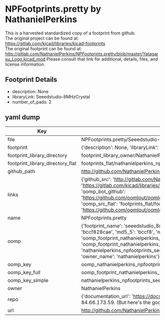 # NPFootprints.pretty by NathanielPerkins  
This is a harvested standardized copy of a footprint from github.  
The original project can be found at:  
https://gitlab.com/kicad/libraries/kicad-footprints  
The original footprint can be found at:
http://gitlab.com/NathanielPerkins/NPFootprints.pretty/blob/master/Yatagarsu_Logo.kicad_mod
Please consult that link for additional, details, files, and license information.  
## Footprint Details
* description: None  
* libraryLink: Seeedstudio-8MHzCrystal  
* number_of_pads: 2  
## yaml dump  
| Key | Value |  
| --- | --- |  
| file | NPFootprints.pretty/Seeedstudio-8MHzCrystal.kicad_mod |  
| footprint | {'description': None, 'libraryLink': 'Seeedstudio-8MHzCrystal', 'number_of_pads': 2} |  
| footprint_library_directory | footprint_library_owner/NathanielPerkins_NPFootprints.pretty |  
| footprint_library_directory_flat | footprints_flat/nathanielperkins_npfootprints_seeedstudio_8mhzcrystal/working |  
| github_path | http://github.com/NathanielPerkins/NPFootprints.pretty/blob/master/Seeedstudio-8MHzCrystal.kicad_mod |  
| links | {'github_src': 'http://gitlab.com/NathanielPerkins/NPFootprints.pretty/blob/master/Yatagarsu_Logo.kicad_mod', 'github_src_repo': 'https://gitlab.com/kicad/libraries/kicad-footprints', 'oomp_bot': 'footprints/nathanielperkins_npfootprints_seeedstudio_8mhzcrystal/working', 'oomp_bot_github': 'https://github.com/oomlout/oomlout_oomp_footprint_bot/tree/main/footprints/nathanielperkins_npfootprints_seeedstudio_8mhzcrystal/working', 'oomp_src_flat': 'footprints_flat/footprints_flat/nathanielperkins_npfootprints_seeedstudio_8mhzcrystal/working', 'oomp_src_flat_github': 'https://github.com/oomlout/oomlout_oomp_footprint_src/tree/main/footprints_flat/nathanielperkins_npfootprints_seeedstudio_8mhzcrystal/working'} |  
| name | NPFootprints.pretty |  
| oomp | {'footprint_name': 'seeedstudio_8mhzcrystal', 'library_name': 'npfootprints', 'md5': 'bccf828caeec4fbda3ce6cbbc778e794', 'md5_10': 'bccf828cae', 'md5_5': 'bccf8', 'md5_6': 'bccf82', 'oomp_key': 'oomp_nathanielperkins_npfootprints_seeedstudio_8mhzcrystal', 'oomp_key_extra': 'oomp_footprint_nathanielperkins_npfootprints_seeedstudio_8mhzcrystal', 'oomp_key_full': 'oomp_footprint_nathanielperkins_npfootprints_seeedstudio_8mhzcrystal_bccf82', 'oomp_key_simple': 'nathanielperkins_npfootprints_seeedstudio_8mhzcrystal', 'original_filename': 'NPFootprints.pretty/Seeedstudio-8MHzCrystal.kicad_mod', 'owner_name': 'nathanielperkins'} |  
| oomp_key | oomp_nathanielperkins_npfootprints_seeedstudio_8mhzcrystal |  
| oomp_key_full | oomp_footprint_nathanielperkins_npfootprints_seeedstudio_8mhzcrystal |  
| oomp_key_simple | nathanielperkins_npfootprints_seeedstudio_8mhzcrystal |  
| owner | NathanielPerkins |  
| repo | {'documentation_url': 'https://docs.github.com/rest/overview/resources-in-the-rest-api#rate-limiting', 'message': "API rate limit exceeded for 84.66.173.59. (But here's the good news: Authenticated requests get a higher rate limit. Check out the documentation for more details.)"} |  
| url | http://github.com/NathanielPerkins/NPFootprints.pretty |  

